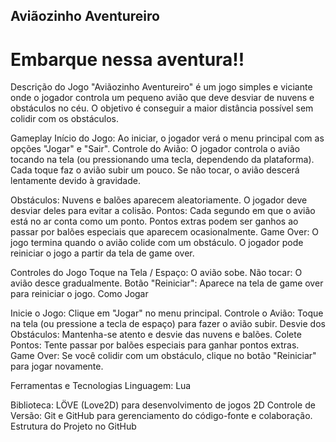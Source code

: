 ## Aviãozinho Aventureiro
# Embarque nessa aventura!!
Descrição do Jogo
"Aviãozinho Aventureiro" é um jogo simples e viciante onde o jogador controla um pequeno avião que deve desviar de nuvens e obstáculos no céu. O objetivo é conseguir a maior distância possível sem colidir com os obstáculos.

Gameplay
Início do Jogo: Ao iniciar, o jogador verá o menu principal com as opções "Jogar" e "Sair".
Controle do Avião: O jogador controla o avião tocando na tela (ou pressionando uma tecla, dependendo da plataforma). Cada toque faz o avião subir um pouco. Se não tocar, o avião descerá lentamente devido à gravidade.

Obstáculos: Nuvens e balões aparecem aleatoriamente. O jogador deve desviar deles para evitar a colisão.
Pontos: Cada segundo em que o avião está no ar conta como um ponto. Pontos extras podem ser ganhos ao passar por balões especiais que aparecem ocasionalmente.
Game Over: O jogo termina quando o avião colide com um obstáculo. O jogador pode reiniciar o jogo a partir da tela de game over.

Controles do Jogo
Toque na Tela / Espaço: O avião sobe.
Não tocar: O avião desce gradualmente.
Botão "Reiniciar": Aparece na tela de game over para reiniciar o jogo.
Como Jogar

Inicie o Jogo: Clique em "Jogar" no menu principal.
Controle o Avião: Toque na tela (ou pressione a tecla de espaço) para fazer o avião subir.
Desvie dos Obstáculos: Mantenha-se atento e desvie das nuvens e balões.
Colete Pontos: Tente passar por balões especiais para ganhar pontos extras.
Game Over: Se você colidir com um obstáculo, clique no botão "Reiniciar" para jogar novamente.

Ferramentas e Tecnologias
Linguagem: Lua

Biblioteca: LÖVE (Love2D) para desenvolvimento de jogos 2D
Controle de Versão: Git e GitHub para gerenciamento do código-fonte e colaboração.
Estrutura do Projeto no GitHub


